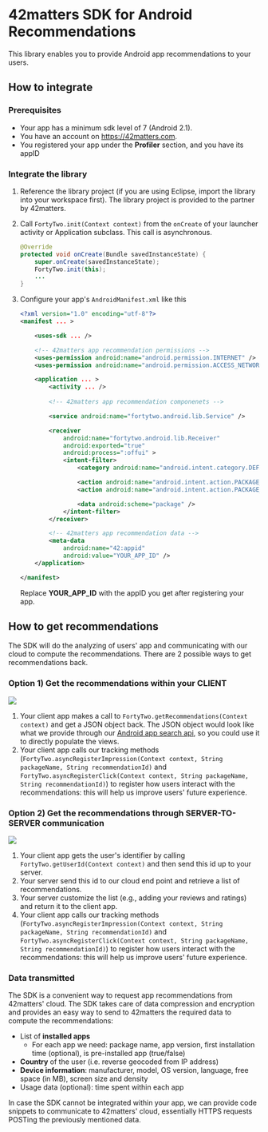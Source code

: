# 42matters SDK for Android Recommendations

This library enables you to provide Android app recommendations to your users.

## How to integrate

### Prerequisites
* Your app has a minimum sdk level of 7 (Android 2.1).
* You have an account on https://42matters.com.
* You registered your app under the **Profiler** section, and you have its appID

### Integrate the library

1. Reference the library project (if you are using Eclipse, import the library into your workspace first). The library project is provided to the partner by 42matters.

2. Call `FortyTwo.init(Context context)` from the `onCreate` of your launcher activity or Application subclass. This call is asynchronous.

	```java
	@Override
	protected void onCreate(Bundle savedInstanceState) {
		super.onCreate(savedInstanceState);
		FortyTwo.init(this);
		...
	}
	```
4. Configure your app's `AndroidManifest.xml` like this

    ```xml
    <?xml version="1.0" encoding="utf-8"?>
    <manifest ... >

    	<uses-sdk ... />

		<!-- 42matters app recommendation permissions -->
		<uses-permission android:name="android.permission.INTERNET" />
		<uses-permission android:name="android.permission.ACCESS_NETWORK_STATE" />
	
		<application ... >
			<activity ... />
		
			<!-- 42matters app recommendation componenets -->

			<service android:name="fortytwo.android.lib.Service" />

			<receiver
				android:name="fortytwo.android.lib.Receiver"
				android:exported="true"
				android:process=":offui" >
				<intent-filter>
					<category android:name="android.intent.category.DEFAULT" />

					<action android:name="android.intent.action.PACKAGE_ADDED" />
					<action android:name="android.intent.action.PACKAGE_REMOVED" />

					<data android:scheme="package" />
				</intent-filter>
			</receiver>

			<!-- 42matters app recommendation data -->
			<meta-data
				android:name="42:appid"
				android:value="YOUR_APP_ID" />
		</application>

    </manifest>
    ```

    Replace **YOUR_APP_ID** with the appID you get after registering your app.



## How to get recommendations

The SDK will do the analyzing of users' app and communicating with our cloud to compute the recommendations. There are 2 possible ways to get recommendations back.

### Option 1) Get the recommendations within your CLIENT
![](http://i.imgur.com/yRUgW16.jpg)

1. Your client app makes a call to `FortyTwo.getRecommendations(Context context)` and get a JSON object back. The JSON object would look like what we provide through our [Android app search api](https://42matters.com/api/search), so you could use it to directly populate the views.
2. Your client app calls our tracking methods (`FortyTwo.asyncRegisterImpression(Context context, String packageName, String recommendationId)` and `FortyTwo.asyncRegisterClick(Context context, String packageName, String recommendationId)`) to register how users interact with the recommendations: this will help us improve users' future experience.

### Option 2) Get the recommendations through SERVER-TO-SERVER communication
![](http://i.imgur.com/yAj6e2Z.jpg)

1. Your client app gets the user's identifier by calling `FortyTwo.getUserId(Context context)` and then send this id up to your server.
2. Your server send this id to our cloud end point and retrieve a list of recommendations.
3. Your server customize the list (e.g., adding your reviews and ratings) and return it to the client app.
4. Your client app calls our tracking methods (`FortyTwo.asyncRegisterImpression(Context context, String packageName, String recommendationId)` and `FortyTwo.asyncRegisterClick(Context context, String packageName, String recommendationId)`) to register how users interact with the recommendations: this will help us improve users' future experience.
 
### Data transmitted
The SDK is a convenient way to request app recommendations from 42matters' cloud. The SDK takes care of data compression and encryption and provides an easy way to send to 42matters the required data to compute the recommendations:

* List of **installed apps**
	* For each app we need: package name, app version, first installation time (optional), is pre-installed app (true/false)
* **Country** of the user (i.e. reverse geocoded from IP address)
* **Device information**: manufacturer, model, OS version, language, free space (in MB), screen size and density
* Usage data (optional): time spent within each app

In case the SDK cannot be integrated within your app, we can provide code snippets to communicate to 42matters' cloud, essentially HTTPS requests POSTing the previously mentioned data.
